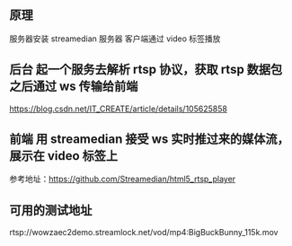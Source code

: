 ## 原理

服务器安装 streamedian 服务器
客户端通过 video 标签播放

## 后台 起一个服务去解析 rtsp 协议，获取 rtsp 数据包之后通过 ws 传输给前端

https://blog.csdn.net/IT_CREATE/article/details/105625858

## 前端 用 streamedian 接受 ws 实时推过来的媒体流，展示在 video 标签上

参考地址：https://github.com/Streamedian/html5_rtsp_player

## 可用的测试地址

rtsp://wowzaec2demo.streamlock.net/vod/mp4:BigBuckBunny_115k.mov
